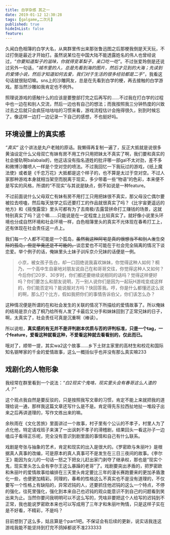 ```yaml
---
title: 白学杂感 其之一
date: 2019-01-12 12:30:28
tags: [galgame,二次元]
published: true
hideInList: false
feature: 
---
```

久闻白色相簿的白学大名，从爽群里传出来那张鲁迅图之后那梗我倒是天天玩，不过打倒是最近才开始打。虽然说某位在中国大陆不能透露姓名的伟人也曾经说过，*“你要知道梨子的滋味，你就得变革梨子，亲口吃一吃”*。不过张爱玲倒是还说过另外一句话，*“城市里的人，总是先看到海的图片，然后才见到的大海；先读到的爱情小说，然后才知道如何去爱，我们对于生活的很多经验都是二手”*，我看这句话就很贴切嘛。sns上的沙雕网友，总是在先看到白学的梗，再去接触的白学游戏。那当然沙雕如我肯定也不例外。

照理说游戏的感触什么的应该是要整部打完之后再写的……不过我在打白学的过程中也一边在和别人交流，然后一边也有自己的想法；而我按照我三分钟热度的兴致过去之后就只会疯狂咕咕咕的习惯来看，游戏流程估计会拖得很久，别到时候忘了。像这样一边打一边记录一下自己的感想，不也挺好吗。

## 环境设置上的真实感

*“真实”* 这个讲法是丸户老贼的原话。我懒得再复制一遍了，反正大抵就是说很多黄油设定什么父母双亡有妹有房不用工作只用把妹太不真实了啊，我们要和真实的社会接轨啊balabala的，他这话没有指名道姓的批评哪一部gal不太对劲，差不多和微博沙雕喷人一样是个空对空的喷法。不过我回忆一下我玩过的游戏，《纸上魔法使》或者是《千恋万花》大抵都是这个样子的，也不算是太过于空对空。不过人家那种游戏本身就相当架空而脱离于现实，多少带着一些“物语”的色彩，本来便不是写实的风格，所谓的“不现实”与其说是缺点，倒不如说是一种feature。

不过前面说什么父母双亡有妹有房不用打工只用把妹很不真实，那父母没亡偶尔要被拉去唠嗑，然后每天放学之后还要打工的作品就很真实了吗？《比宇宙更遥远的地方》和《摇曳露营》里头可都有为了去南极/去露营拼命打工赚钱的场景，这就特别真实了吗？这个嘛……只能说是在一定程度上比较真实了。就好像小说里头环境也分成自然环境和社会环境一样，白色相簿里头的真实不光体现在春希打工上，还有体现在社会责任这一点上。

我们每一个人都不可能是一个孤岛，~~虽然我这种阿宅是真的很想当不和别人发生交际的孤岛，但是毕竟还是不可能的。~~谈恋爱也不可能在于社会完全隔离的情况下谈恋爱。举个例子的话，俺妹里头土妹子训斥京介兄妹的话便是一例。

> 小京，被女孩子告白，却一口回绝说我喜欢妹妹，你觉得这种人如何？桐乃，一个高中生自豪地对朋友说自己在和哥哥交往，你觉得这种人又如何？今后你们20岁、30岁时，你们都还要继续说相同的话吗？觉得这样便好吗？你们要怎么和朋友说明，万一别人说你们是因为一起玩H游戏变成这样的，你们能否定吗？能说服对方吗？快回答我。哼，你是什么都懂还这么说的啊，那么打个比方，假如我把你们的事情告诉伯父，你们该怎么办？

这种情况便是所谓的在和社会发生的关联的情况下所描绘的爱情故事了。所以俺妹的结局是京介选了桐乃给所有人发了卡最后又分手和妹妹回到了正常兄妹的日子，啊，太真实了，社会责任可真是沉重啊（棒读）。

所以说啦，**真实感的有无并不是评判剧本优质与否的评判标准，只是一个tag，一个feature，爱看这种就看这种，不爱看这种就去看看别的，仅此而已。**

哦对了，顺带一提，其实wa2这个故事……乡下土财主家里的高材生和校花和国际知名钢琴家的千金的爱情故事，这么一概括似乎也并没有那么真实嘛233

## 戏剧化的人物形象

我经常在群里看到一个说法：*“白2现实个鬼咯，现实里头会有春哥这么人渣的人？”*

这个观点我自然是要反驳的，只是按照我写文章的习惯，肯定不能上来就把我的道理给说一通，那样我这篇文章还写什么是不是。肯定得先东拉西扯地扯一堆段子出来之后再讲道理的，写作文练出来的嘛。

余秋雨在《文化苦旅》里面讲过一个故事，村子里有个公认的不孝子，村里人为了点化他，特定请戏班子来演了一出讽刺不孝子的滑稽剧，结果回头一看这孙子一边嗑瓜子看得正乐呢，完全没有意识到剧里面的事情和自己有什么联系。

戏剧是夸张与抽象的艺术，肯定和现实的出入是很大的。《罗密欧与朱丽叶》是根据真人真事的改编，可是原本的真人真事可不是发生在三日三夜间的故事。《李尔王》能因为女儿的一句话一怒之下把女儿赶出家门剥夺了继承权，那也是“现实个鬼，现实里头怎么会有李尔王这么暴躁的老哥”了。戏剧要突出矛盾的，把罗密欧和朱丽叶的爱情故事给编排在三天里头肯定要比三年的漫长赛跑要来的更加矛盾激化一些，也便更加精彩。同理的，春希的性格这么不真实也不是没有道理的，不仅要写一个性格上有缺陷的，异常迟钝的人，还要抓住他迟钝的这么一个特点，不停的强化，往死里强化，强化到本来自己也迟钝的观众能意识不到自己的问题看到笑出来为止。当然你要问我明明可以不这么写的，凭啥非要把这个人给写的迟钝到不正常，我也能说罗密欧本来也可以写成用了三年才和朱丽叶殉情，只是这样子实在是不好看，不精彩，不是吗？



目前想到了这么多，姑且算是个part1吧。不保证会有后续的更新，说实话我连这游戏我能不能坚持到打完不鸽掉都说不准233333